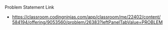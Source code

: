 Problem Statement Link 
  - https://classroom.codingninjas.com/app/classroom/me/22402/content/584194/offering/9053560/problem/26383?leftPanelTabValue=PROBLEM